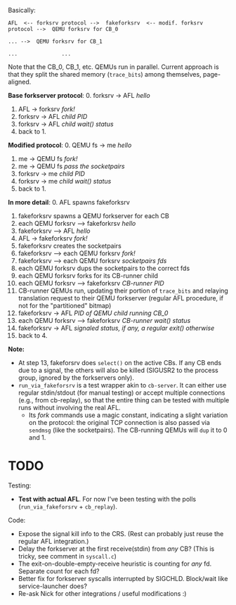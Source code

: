 Basically:

    AFL  <-- forksrv protocol -->  fakeforksrv  <-- modif. forksrv protocol -->  QEMU forksrv for CB_0
                                                                        ... -->  QEMU forksrv for CB_1
                                                                        ...              ...


Note that the CB\_0, CB\_1, etc. QEMUs run in parallel. Current approach is that they split the shared memory (`trace_bits`) among themselves, page-aligned.



**Base forkserver protocol**:
0. forksrv -> AFL   *hello*
1. AFL -> forksrv   *fork!*
2. forksrv -> AFL   *child PID*
3. forksrv -> AFL   *child wait() status*
4. back to 1.


**Modified protocol**:
0. QEMU fs -> me    *hello*
1. me -> QEMU fs    *fork!*
2. me -> QEMU fs    *pass the socketpairs*
3. forksrv -> me    *child PID*
4. forksrv -> me    *child wait() status*
5. back to 1.


**In more detail**:
 0. AFL spawns fakeforksrv
 1. fakeforksrv spawns a QEMU forkserver for each CB
 2. each QEMU forksrv --> fakeforkrsv     *hello*
 3. fakeforksrv --> AFL                   *hello*
 4. AFL -> fakeforksrv                    *fork!*
 5. fakeforksrv creates the socketpairs
 6. fakeforksrv --> each QEMU forksrv     *fork!*
 7. fakeforksrv --> each QEMU forksrv     *socketpairs fds*
 8. each QEMU forksrv dups the socketpairs to the correct fds
 9. each QEMU forksrv forks for its CB-runner child
10. each QEMU forksrv --> fakeforksrv     *CB-runner PID*
11. CB-runner QEMUs run, updating their portion of `trace_bits` and relaying translation request to their QEMU forkserver (regular AFL procedure, if not for the "partitioned" bitmap)
12. fakeforksrv -> AFL                    *PID of QEMU child running CB_0*
13. each QEMU forksrv --> fakeforksrv     *CB-runner wait() status*
14. fakeforksrv -> AFL                    *signaled status, if any, a regular exit() otherwise*
15. back to 4.


**Note:**
- At step 13, fakeforsrv does `select()` on the active CBs. If any CB ends due to a signal, the others will also be killed (SIGUSR2 to the process group, ignored by the forkservers only).
- `run_via_fakeforsrv` is a test wrapper akin to `cb-server`. It can either use regular stdin/stdout (for manual testing) or accept multiple connections (e.g., from cb-replay), so that the entire thing can be tested with multiple runs without involving the real AFL.
    - Its *fork* commands use a magic constant, indicating a slight variation on the protocol: the original TCP connection is also passed via `sendmsg` (like the socketpairs). The CB-running QEMUs will `dup` it to 0 and 1.



TODO
====

Testing:

- **Test with actual AFL**. For now I've been testing with the polls (`run_via_fakeforsrv` + `cb_replay`).


Code:

- Expose the signal kill info to the CRS. (Rest can probably just reuse the regular AFL integration.)
- Delay the forkserver at the first receive(stdin) from *any* CB? (This is tricky, see comment in `syscall.c`)
- The exit-on-double-empty-receive heuristic is counting for _any_ fd. Separate count for each fd?
- Better fix for forkserver syscalls interrupted by SIGCHLD. Block/wait like service-launcher does?
- Re-ask Nick for other integrations / useful modifications :)
